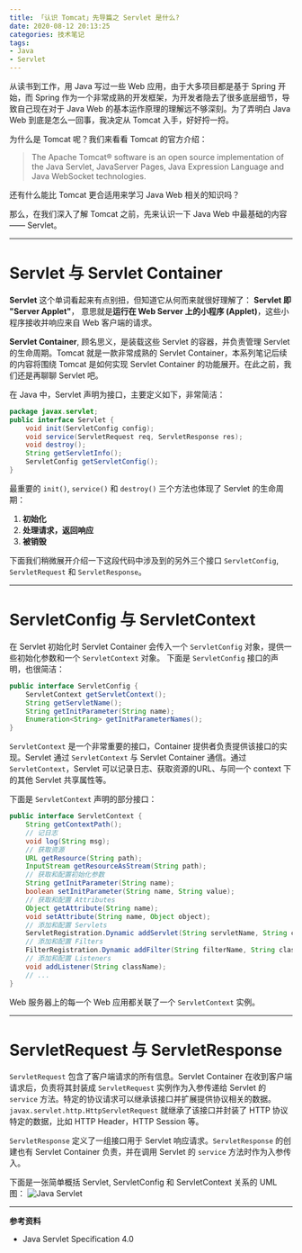 ```yaml
---
title: 「认识 Tomcat」先导篇之 Servlet 是什么?
date: 2020-08-12 20:13:25
categories: 技术笔记
tags: 
- Java
- Servlet
---
```


从读书到工作，用 Java 写过一些 Web 应用，由于大多项目都是基于 Spring 开始，而 Spring 作为一个非常成熟的开发框架，为开发者隐去了很多底层细节，导致自己现在对于 Java Web 的基本运作原理的理解远不够深刻。为了弄明白 Java Web 到底是怎么一回事，我决定从 Tomcat 入手，好好捋一捋。

为什么是 Tomcat 呢？我们来看看 Tomcat 的官方介绍：
> The Apache Tomcat® software is an open source implementation of the Java Servlet, JavaServer Pages, Java Expression Language and Java WebSocket technologies.

还有什么能比 Tomcat 更合适用来学习 Java Web 相关的知识吗？

那么，在我们深入了解 Tomcat 之前，先来认识一下 Java Web 中最基础的内容 —— Servlet。
<!--more-->

---
# Servlet 与 Servlet Container
**Servlet** 这个单词看起来有点别扭，但知道它从何而来就很好理解了：
**Servlet 即 "Server Applet"**， 意思就是**运行在 Web Server 上的小程序 (Applet)**，这些小程序接收并响应来自 Web 客户端的请求。

**Servlet Container**, 顾名思义，是装载这些 Servlet 的容器，并负责管理 Servlet 的生命周期。Tomcat 就是一款非常成熟的 Servlet Container，本系列笔记后续的内容将围绕 Tomcat 是如何实现 Servlet Container 的功能展开。在此之前，我们还是再聊聊 Servlet 吧。

在 Java 中，Servlet 声明为接口，主要定义如下，非常简洁：
```java
package javax.servlet;
public interface Servlet {
    void init(ServletConfig config);
    void service(ServletRequest req, ServletResponse res);
    void destroy();
    String getServletInfo();
    ServletConfig getServletConfig();
}
```
最重要的 `init()`, `service()` 和 `destroy()` 三个方法也体现了 Servlet 的生命周期：
1. **初始化**
2. **处理请求，返回响应**
3. **被销毁**

下面我们稍微展开介绍一下这段代码中涉及到的另外三个接口 `ServletConfig`, `ServletRequest` 和 `ServletResponse`。

---
# ServletConfig 与 ServletContext
在 Servlet 初始化时 Servlet Container 会传入一个 `ServletConfig` 对象，提供一些初始化参数和一个 `ServletContext` 对象。
下面是 `ServletConfig` 接口的声明，也很简洁：
```java
public interface ServletConfig {
    ServletContext getServletContext();
    String getServletName();
    String getInitParameter(String name);
    Enumeration<String> getInitParameterNames();
}
```

`ServletContext` 是一个非常重要的接口，Container 提供者负责提供该接口的实现。Servlet 通过 `ServletContext` 与 Servlet Container 通信。通过 `ServletContext`，Servlet 可以记录日志、获取资源的URL、与同一个 context 下的其他 Servlet 共享属性等。

下面是 `ServletContext` 声明的部分接口：
```java
public interface ServletContext {
    String getContextPath();
    // 记日志
    void log(String msg);
    // 获取资源
    URL getResource(String path);
    InputStream getResourceAsStream(String path);
    // 获取和配置初始化参数
    String getInitParameter(String name);
    boolean setInitParameter(String name, String value);
    // 获取和配置 Attributes
    Object getAttribute(String name);
    void setAttribute(String name, Object object);
    // 添加和配置 Servlets
    ServletRegistration.Dynamic addServlet(String servletName, String className);
    // 添加和配置 Filters
    FilterRegistration.Dynamic addFilter(String filterName, String className);
    // 添加和配置 Listeners
    void addListener(String className);
    // ...
}
```
Web 服务器上的每一个 Web 应用都关联了一个 `ServletContext` 实例。

---
# ServletRequest 与 ServletResponse

`ServletRequest` 包含了客户端请求的所有信息。Servlet Container 在收到客户端请求后，负责将其封装成 `ServletRequest` 实例作为入参传递给 Servlet 的 `service` 方法。特定的协议请求可以继承该接口并扩展提供协议相关的数据。`javax.servlet.http.HttpServletRequest` 就继承了该接口并封装了 HTTP 协议特定的数据，比如 HTTP Header，HTTP Session 等。

`ServletResponse` 定义了一组接口用于 Servlet 响应请求。`ServletResponse` 的创建也有 Servlet Container 负责，并在调用 Servlet 的 `service` 方法时作为入参传入。

下面是一张简单概括 Servlet, ServletConfig 和 ServletContext 关系的 UML 图：
![Java Servlet][1]

---

**参考资料**
* Java Servlet Specification 4.0

[1]:/blog/uploads/images/java-servlet.svg